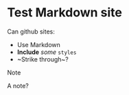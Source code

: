 # Test Markdown site

Can github sites:

- Use Markdown
- **Include** _some_ `styles`
- ~Strike through~?


> [!NOTE]
> A note?

